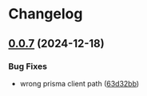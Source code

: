 # Changelog

## [0.0.7](https://github.com/205stelzear/elections-server/compare/scouts-elections-server-v0.0.6...scouts-elections-server-v0.0.7) (2024-12-18)


### Bug Fixes

* wrong prisma client path ([63d32bb](https://github.com/205stelzear/elections-server/commit/63d32bb05e499e5b9c92f77d4954c6bdc6416703))
